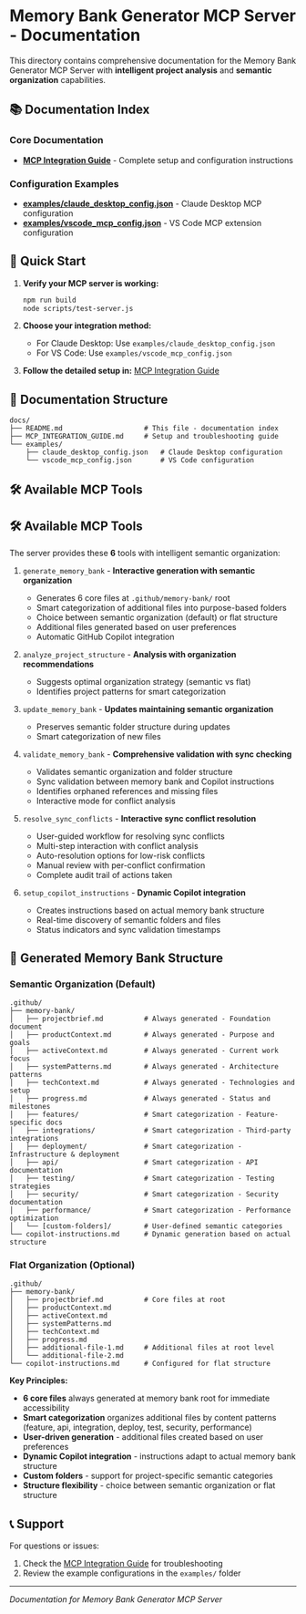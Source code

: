 # Memory Bank Generator MCP Server - Documentation

This directory contains comprehensive documentation for the Memory Bank Generator MCP Server with **intelligent project analysis** and **semantic organization** capabilities.

## 📚 Documentation Index

### Core Documentation
- **[MCP Integration Guide](MCP_INTEGRATION_GUIDE.md)** - Complete setup and configuration instructions

### Configuration Examples
- **[examples/claude_desktop_config.json](examples/claude_desktop_config.json)** - Claude Desktop MCP configuration
- **[examples/vscode_mcp_config.json](examples/vscode_mcp_config.json)** - VS Code MCP extension configuration

## 🚀 Quick Start

1. **Verify your MCP server is working:**
   ```bash
   npm run build
   node scripts/test-server.js
   ```

2. **Choose your integration method:**
   - For Claude Desktop: Use `examples/claude_desktop_config.json`
   - For VS Code: Use `examples/vscode_mcp_config.json`

3. **Follow the detailed setup in:** [MCP Integration Guide](MCP_INTEGRATION_GUIDE.md)

## 📁 Documentation Structure

```
docs/
├── README.md                    # This file - documentation index
├── MCP_INTEGRATION_GUIDE.md     # Setup and troubleshooting guide
└── examples/
    ├── claude_desktop_config.json   # Claude Desktop configuration
    └── vscode_mcp_config.json       # VS Code configuration
```

## 🛠 Available MCP Tools

## 🛠 Available MCP Tools

The server provides these **6** tools with intelligent semantic organization:

1. `generate_memory_bank` - **Interactive generation with semantic organization**
   - Generates 6 core files at `.github/memory-bank/` root
   - Smart categorization of additional files into purpose-based folders
   - Choice between semantic organization (default) or flat structure
   - Additional files generated based on user preferences
   - Automatic GitHub Copilot integration

2. `analyze_project_structure` - **Analysis with organization recommendations**
   - Suggests optimal organization strategy (semantic vs flat)
   - Identifies project patterns for smart categorization

3. `update_memory_bank` - **Updates maintaining semantic organization**
   - Preserves semantic folder structure during updates
   - Smart categorization of new files

4. `validate_memory_bank` - **Comprehensive validation with sync checking**
   - Validates semantic organization and folder structure
   - Sync validation between memory bank and Copilot instructions
   - Identifies orphaned references and missing files
   - Interactive mode for conflict analysis

5. `resolve_sync_conflicts` - **Interactive sync conflict resolution**
   - User-guided workflow for resolving sync conflicts
   - Multi-step interaction with conflict analysis
   - Auto-resolution options for low-risk conflicts
   - Manual review with per-conflict confirmation
   - Complete audit trail of actions taken

6. `setup_copilot_instructions` - **Dynamic Copilot integration**
   - Creates instructions based on actual memory bank structure
   - Real-time discovery of semantic folders and files
   - Status indicators and sync validation timestamps

## 📁 Generated Memory Bank Structure

### Semantic Organization (Default)
```
.github/
├── memory-bank/
│   ├── projectbrief.md          # Always generated - Foundation document
│   ├── productContext.md        # Always generated - Purpose and goals
│   ├── activeContext.md         # Always generated - Current work focus
│   ├── systemPatterns.md        # Always generated - Architecture patterns
│   ├── techContext.md           # Always generated - Technologies and setup
│   ├── progress.md              # Always generated - Status and milestones
│   ├── features/                # Smart categorization - Feature-specific docs
│   ├── integrations/            # Smart categorization - Third-party integrations
│   ├── deployment/              # Smart categorization - Infrastructure & deployment
│   ├── api/                     # Smart categorization - API documentation
│   ├── testing/                 # Smart categorization - Testing strategies
│   ├── security/                # Smart categorization - Security documentation
│   ├── performance/             # Smart categorization - Performance optimization
│   └── [custom-folders]/        # User-defined semantic categories
└── copilot-instructions.md      # Dynamic generation based on actual structure
```

### Flat Organization (Optional)
```
.github/
├── memory-bank/
│   ├── projectbrief.md          # Core files at root
│   ├── productContext.md
│   ├── activeContext.md
│   ├── systemPatterns.md
│   ├── techContext.md
│   ├── progress.md
│   ├── additional-file-1.md     # Additional files at root level
│   └── additional-file-2.md
└── copilot-instructions.md      # Configured for flat structure
```

**Key Principles:**
- **6 core files** always generated at memory bank root for immediate accessibility
- **Smart categorization** organizes additional files by content patterns (feature, api, integration, deploy, test, security, performance)
- **User-driven generation** - additional files created based on user preferences
- **Dynamic Copilot integration** - instructions adapt to actual memory bank structure
- **Custom folders** - support for project-specific semantic categories
- **Structure flexibility** - choice between semantic organization or flat structure

## 📞 Support

For questions or issues:
1. Check the [MCP Integration Guide](MCP_INTEGRATION_GUIDE.md) for troubleshooting
2. Review the example configurations in the `examples/` folder

---

*Documentation for Memory Bank Generator MCP Server*